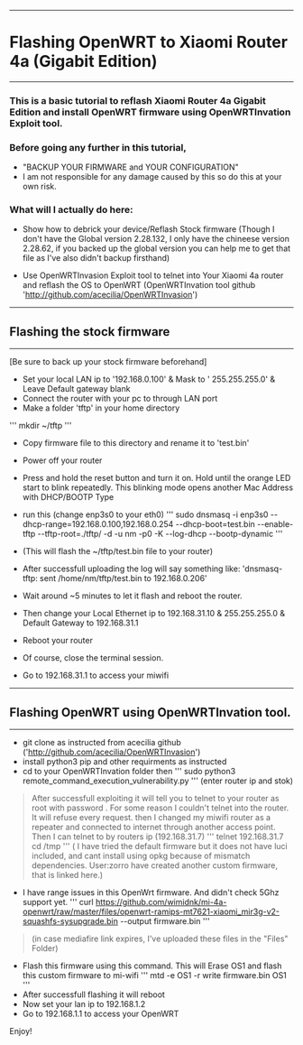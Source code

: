 ---------------------------
# Flashing OpenWRT to Xiaomi Router 4a (Gigabit Edition)
---------------------------

### This is a basic tutorial to reflash Xiaomi Router 4a Gigabit Edition and install OpenWRT firmware using OpenWRTInvation Exploit tool.

### Before going any further in this tutorial,
- "BACKUP YOUR FIRMWARE and YOUR CONFIGURATION"
- I am not responsible for any damage caused by this so do this at your own risk.

### What will I actually do here:

- Show how to debrick your device/Reflash Stock firmware (Though I don't have the Global version 2.28.132, I only have the chineese version 2.28.62, if you backed up the global version you can help me to get that file as I've also didn't backup firsthand)

- Use OpenWRTInvasion Exploit tool to telnet into Your Xiaomi 4a router and reflash the OS to OpenWRT (OpenWRTInvation tool github 'http://github.com/acecilia/OpenWRTInvasion')

---------------------------
##  Flashing the stock firmware
---------------------------
[Be sure to back up your stock firmware beforehand]

- Set your local LAN ip to '192.168.0.100' & Mask to ' 255.255.255.0' & Leave Default gateway blank
- Connect the router with your pc to through LAN port
- Make a folder 'tftp' in your home directory

'''
mkdir ~/tftp
'''
- Copy firmware file to this directory and rename it to 'test.bin'
- Power off your router
- Press and hold the reset button and turn it on. Hold until the orange LED start to blink repeatedly.
This blinking mode opens another Mac Address with DHCP/BOOTP Type
- run this (change enp3s0 to your eth0)
'''
sudo dnsmasq -i enp3s0 --dhcp-range=192.168.0.100,192.168.0.254 --dhcp-boot=test.bin --enable-tftp --tftp-root=./tftp/ -d -u nm -p0 -K --log-dhcp --bootp-dynamic 
'''
- (This will flash the ~/tftp/test.bin file to your router)
- After successfull uploading the log will say something like:
'dnsmasq-tftp: sent /home/nm/tftp/test.bin to 192.168.0.206'

- Wait around ~5 minutes to let it flash and reboot the router.
- Then change your Local Ethernet ip to 192.168.31.10 & 255.255.255.0 & Default Gateway to 192.168.31.1
- Reboot your router
- Of course, close the terminal session.
- Go to 192.168.31.1 to access your miwifi

----------------------------------------------
## Flashing OpenWRT using OpenWRTInvation tool.
----------------------------------------------

- git clone as instructed from acecilia github ('http://github.com/acecilia/OpenWRTInvasion')
- install python3 pip and other requirments as instructed
- cd to your OpenWRTInvation folder then
'''
sudo python3 remote_command_execution_vulnerability.py
'''
(enter router ip and stok)

> After successfull exploiting it will tell you to telnet to your router as root with password <blank>.
For some reason I couldn't telnet into the router. It will refuse every request. then I changed my miwifi router as a repeater and connected to internet through another access point. Then I can telnet to by routers ip (192.168.31.7)
'''
telnet 192.168.31.7
cd /tmp
'''
> ( I have tried the default firmware but it does not have luci included, and cant install using opkg because of mismatch dependencies. User:zorro have created another custom firmware, that is linked here.)
- I have range issues in this OpenWrt firmware. And didn't check 5Ghz support yet.
'''
curl https://github.com/wimidnk/mi-4a-openwrt/raw/master/files/openwrt-ramips-mt7621-xiaomi_mir3g-v2-squashfs-sysupgrade.bin --output firmware.bin
'''
> (in case mediafire link expires, I've uploaded these files in the "Files" Folder)
- Flash this firmware using this command. This will Erase OS1 and flash this custom firmware to mi-wifi
'''
mtd -e OS1 -r write firmware.bin OS1
'''
- After successfull flashing it will reboot
- Now set your lan ip to 192.168.1.2
- Go to 192.168.1.1 to access your OpenWRT

Enjoy!
